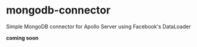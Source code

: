 # mongodb-connector
Simple MongoDB connector for Apollo Server using Facebook's DataLoader

__coming soon__
